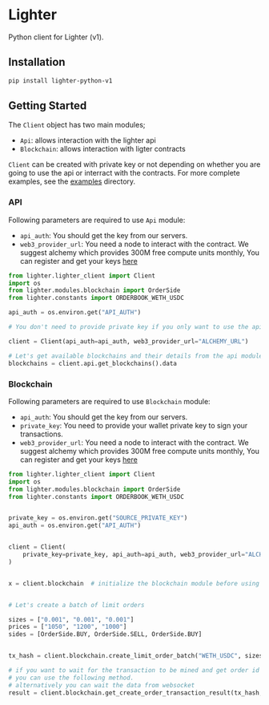 # Lighter

Python client for Lighter (v1).

## Installation

```bash
pip install lighter-python-v1 
```

## Getting Started

The `Client` object has two main modules;

- `Api`: allows interaction with the lighter api
- `Blockchain`: allows interaction with ligter contracts

`Client` can be created with private key or not depending on whether you are going to use the api or interract with the contracts. For more complete examples, see the [examples](./examples/) directory.

### API

Following parameters are required to use `Api` module:

- `api_auth`: You should get the key from our servers.
- `web3_provider_url`: You need a node to interact with the contract. We suggest alchemy which provides 300M free compute units monthly, You can register and get your keys [here](https://www.alchemy.com/)

```python
from lighter.lighter_client import Client
import os
from lighter.modules.blockchain import OrderSide
from lighter.constants import ORDERBOOK_WETH_USDC

api_auth = os.environ.get("API_AUTH")

# You don't need to provide private key if you only want to use the api module.

client = Client(api_auth=api_auth, web3_provider_url="ALCHEMY_URL")

# Let's get available blockchains and their details from the api module.
blockchains = client.api.get_blockchains().data
```

### Blockchain

Following parameters are required to use `Blockchain` module:

- `api_auth`: You should get the key from our servers.
- `private_key`: You need to provide your wallet private key to sign your transactions.
- `web3_provider_url`: You need a node to interact with the contract. We suggest alchemy which provides 300M free compute units monthly, You can register and get your keys [here](https://www.alchemy.com/)

```python
from lighter.lighter_client import Client
import os
from lighter.modules.blockchain import OrderSide
from lighter.constants import ORDERBOOK_WETH_USDC


private_key = os.environ.get("SOURCE_PRIVATE_KEY")
api_auth = os.environ.get("API_AUTH")


client = Client(
    private_key=private_key, api_auth=api_auth, web3_provider_url="ALCHEMY_URL"
)


x = client.blockchain  # initialize the blockchain module before using it


# Let's create a batch of limit orders

sizes = ["0.001", "0.001", "0.001"]
prices = ["1050", "1200", "1000"]
sides = [OrderSide.BUY, OrderSide.SELL, OrderSide.BUY]


tx_hash = client.blockchain.create_limit_order_batch("WETH_USDC", sizes, prices, sides)

# if you want to wait for the transaction to be mined and get order id and other details,
# you can use the following method.
# alternatively you can wait the data from websocket
result = client.blockchain.get_create_order_transaction_result(tx_hash, "WETH_USDC")
```
